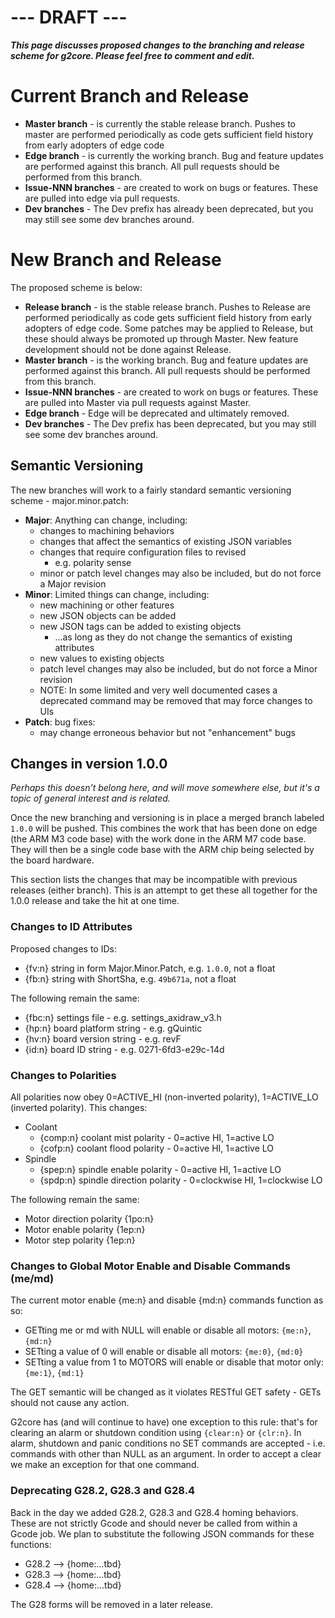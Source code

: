 # --- DRAFT ---
_**This page discusses proposed changes to the branching and release scheme for g2core. Please feel free to comment and edit.**_

# Current Branch and Release
* **Master branch** - is currently the stable release branch. Pushes to master are performed periodically as code gets sufficient field history from early adopters of edge code
* **Edge branch** - is currently the working branch. Bug and feature updates are performed against this branch. All pull requests should be performed from this branch.
* **Issue-NNN branches** - are created to work on bugs or features. These are pulled into edge via pull requests. 
* **Dev branches** - The Dev prefix has already been deprecated, but you may still see some dev branches around.

# New Branch and Release
The proposed scheme is below:
* **Release branch** - is the stable release branch. Pushes to Release are performed periodically as code gets sufficient field history from early adopters of edge code. Some patches may be applied to Release, but these should always be promoted up through Master. New feature development should not be done against Release. 
* **Master branch** - is the working branch. Bug and feature updates are performed against this branch. All pull requests should be performed from this branch.
* **Issue-NNN branches** - are created to work on bugs or features. These are pulled into Master via pull requests against Master. 
* **Edge branch** - Edge will be deprecated and ultimately removed. 
* **Dev branches** - The Dev prefix has been deprecated, but you may still see some dev branches around.

## Semantic Versioning
The new branches will work to a fairly standard semantic versioning scheme - major.minor.patch:
* **Major**: Anything can change, including:
  * changes to machining behaviors
  * changes that affect the semantics of existing JSON variables
  * changes that require configuration files to revised
    * e.g. polarity sense
  * minor or patch level changes may also be included, but do not force a Major revision
* **Minor**: Limited things can change, including:
  * new machining or other features
  * new JSON objects can be added
  * new JSON tags can be added to existing objects
    * ...as long as they do not change the semantics of existing attributes
  * new values to existing objects
  * patch level changes may also be included, but do not force a Minor revision 
  * NOTE: In some limited and very well documented cases a deprecated command may be removed that may force changes to UIs 
* **Patch**: bug fixes:
  * may change erroneous behavior but not "enhancement" bugs
 
## Changes in version 1.0.0 
_Perhaps this doesn't belong here, and will move somewhere else, but it's a topic of general interest and is related._

Once the new branching and versioning is in place a merged branch labeled `1.0.0` will be pushed. This combines the work that has been done on edge (the ARM M3 code base) with the work done in the ARM M7 code base. They will then be a single code base with the ARM chip being selected by the board hardware.

This section lists the changes that may be incompatible with previous releases (either branch). This is an attempt to get these all together for the 1.0.0 release and take the hit at one time.

### Changes to ID Attributes
Proposed changes to IDs:
* {fv:n} string in form Major.Minor.Patch, e.g. `1.0.0`, not a float
* {fb:n} string with ShortSha, e.g. `49b671a`, not a float

The following remain the same:
* {fbc:n} settings file - e.g. settings_axidraw_v3.h
* {hp:n} board platform string - e.g. gQuintic
* {hv:n} board version string - e.g. revF
* {id:n} board ID string - e.g. 0271-6fd3-e29c-14d

### Changes to Polarities
All polarities now obey 0=ACTIVE_HI (non-inverted polarity), 1=ACTIVE_LO (inverted polarity). This changes: 
* Coolant
  * {comp:n} coolant mist polarity - 0=active HI, 1=active LO
  * {cofp:n} coolant flood polarity - 0=active HI, 1=active LO
* Spindle
  * {spep:n} spindle enable polarity - 0=active HI, 1=active LO
  * {spdp:n} spindle direction polarity - 0=clockwise HI, 1=clockwise LO

The following remain the same:
* Motor direction polarity {1po:n}
* Motor enable polarity {1ep:n}
* Motor step polarity {1ep:n}

### Changes to Global Motor Enable and Disable Commands (me/md)
The current motor enable {me:n} and disable {md:n} commands function as so:
* GETting me or md with NULL will enable or disable all motors: `{me:n}`, `{md:n}`
* SETting a value of 0 will enable or disable all motors: `{me:0}`, `{md:0}`
* SETting a value from 1 to MOTORS will enable or disable that motor only: `{me:1}`, `{md:1}`

The GET semantic will be changed as it violates RESTful GET safety - GETs should not cause any action. 

G2core has (and will continue to have) one exception to this rule: that's for clearing an alarm or shutdown condition using `{clear:n}` or `{clr:n}`. In alarm, shutdown and panic conditions no SET commands are accepted - i.e. commands with other than NULL as an argument. In order to accept a clear we make an exception for that one command.

### Deprecating G28.2, G28.3 and G28.4 
Back in the day we added G28.2, G28.3 and G28.4 homing behaviors. These are not strictly Gcode and should never be called from within a Gcode job. We plan to substitute the following JSON commands for these functions:
* G28.2 --> {home:...tbd}
* G28.3 --> {home:...tbd}
* G28.4 --> {home:...tbd}

The G28 forms will be removed in a later release.
